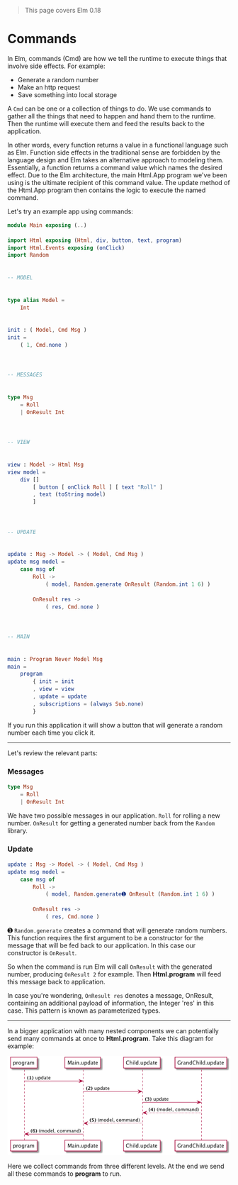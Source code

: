 > This page covers Elm 0.18

# Commands

In Elm, commands (Cmd) are how we tell the runtime to execute things that involve side effects. For example:

- Generate a random number
- Make an http request
- Save something into local storage

A `Cmd` can be one or a collection of things to do. We use commands to gather all the things that need to happen and hand them to the runtime. Then the runtime will execute them and feed the results back to the application.

In other words, every function returns a value in a functional language such as Elm.  Function side effects in the traditional sense are forbidden by the language design and Elm takes an alternative approach to modeling them.  Essentially, a function returns a command value which names the desired effect.  Due to the Elm architecture, the main Html.App program we've been using is the ultimate recipient of this command value.  The update method of the Html.App program then contains the logic to execute the named command.

Let's try an example app using commands:

```elm
module Main exposing (..)

import Html exposing (Html, div, button, text, program)
import Html.Events exposing (onClick)
import Random


-- MODEL


type alias Model =
    Int


init : ( Model, Cmd Msg )
init =
    ( 1, Cmd.none )



-- MESSAGES


type Msg
    = Roll
    | OnResult Int



-- VIEW


view : Model -> Html Msg
view model =
    div []
        [ button [ onClick Roll ] [ text "Roll" ]
        , text (toString model)
        ]



-- UPDATE


update : Msg -> Model -> ( Model, Cmd Msg )
update msg model =
    case msg of
        Roll ->
            ( model, Random.generate OnResult (Random.int 1 6) )

        OnResult res ->
            ( res, Cmd.none )



-- MAIN


main : Program Never Model Msg
main =
    program
        { init = init
        , view = view
        , update = update
        , subscriptions = (always Sub.none)
        }
```

If you run this application it will show a button that will generate a random number each time you click it.

---

Let's review the relevant parts:


### Messages

```elm
type Msg
    = Roll
    | OnResult Int
```

We have two possible messages in our application. `Roll` for rolling a new number. `OnResult` for getting a generated number back from the `Random` library.

### Update

```elm
update : Msg -> Model -> ( Model, Cmd Msg )
update msg model =
    case msg of
        Roll ->
            ( model, Random.generate➊ OnResult (Random.int 1 6) )

        OnResult res ->
            ( res, Cmd.none )
```

➊ `Random.generate` creates a command that will generate random numbers. This function requires the first argument to be a constructor for the message that will be fed back to our application. In this case our constructor is `OnResult`.

So when the command is run Elm will call `OnResult` with the generated number, producing `OnResult 2` for example. Then __Html.program__ will feed this message back to application.

In case you're wondering, `OnResult res` denotes a message, OnResult, containing an additional payload of information, the Integer 'res' in this case.  This pattern is known as parameterized types.

---

In a bigger application with many nested components we can potentially send many commands at once to __Html.program__. Take this diagram for example:

![Flow](02-commands.png)

Here we collect commands from three different levels. At the end we send all these commands to __program__ to run.
